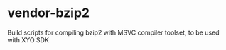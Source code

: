 # vendor-bzip2
Build scripts for compiling bzip2 with MSVC compiler toolset, to be used with XYO SDK
